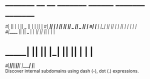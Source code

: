 # _______  __   __  _______  ______   _______  _______ 
#|       ||  | |  ||  _    ||      | |       ||       |
#|  _____||  | |  || |_|   ||  _    ||   _   ||_     _|
#| |_____ |  |_|  ||       || | |   ||  | |  |  |   |  
#|_____  ||       ||  _   | | |_|   ||  |_|  |  |   |  
# _____| ||       || |_|   ||       ||       |  |   |  
#|_______||_______||_______||______| |_______|  |___|  
Discover internal subdomains using dash (-), dot (.) expressions.
